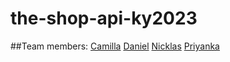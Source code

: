 # the-shop-api-ky2023

##Team members:
[Camilla](https://github.com/millifrill)
[Daniel](https://github.com/danielkiths)
[Nicklas](https://github.com/NicklasC)
[Priyanka](https://https://github.com/pritut92)

